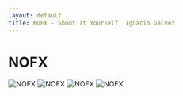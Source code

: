 ```yaml
---
layout: default
title: NOFX - Shoot It Yourself, Ignacio Galvez
---
```


# NOFX

![NOFX](http://assets.farmhouse.co/publishing/1-shoot-it-yourself/images/nofx-1.jpg)
![NOFX](http://assets.farmhouse.co/publishing/1-shoot-it-yourself/images/nofx-2.jpg)
![NOFX](http://assets.farmhouse.co/publishing/1-shoot-it-yourself/images/nofx-3.jpg)
![NOFX](http://assets.farmhouse.co/publishing/1-shoot-it-yourself/images/nofx-4.jpg)
